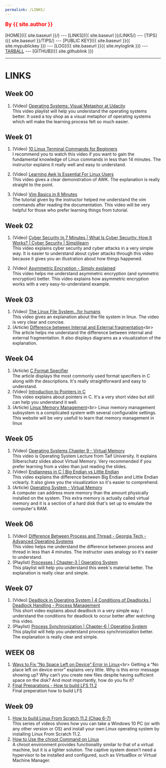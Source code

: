 ```yaml
---
permalink: /LINKS/
---
```

<span style="color:red; font-weight:bold; font-size:larger;">By {{ site.author }}</span>
<br><br>
[HOME]({{ site.baseurl }}/) ---
[LINKS]({{ site.baseurl }}/LINKS/) ---
[TIPS]({{ site.baseurl }}/TIPS/) ---
[PUBLIC KEY]({{ site.baseurl }}{{ site.mypublickey }}) ---
[LOG]({{ site.baseurl }}{{ site.myloglink }}) ---
[TARBALL](SandBox/cbkadal.tar.xz) ---
[GITHUB]({{ site.githublink }})
<br>
<hr>

# LINKS

## Week 00
1. (Video) [Operating Systems: Visual Metaphor at Udacity](https://www.youtube.com/watch?v=SkKqlb0Rvwo&list=PLqoiDr4YpRdm_nzFhCDuj74P8ul5z7SdO&index=2)<br>
This video playlist will help you understand the operating systems better. It used a toy shop as a visual metaphor of operating systems which will make the learning process felt so much easier.

## Week 01
1. (Video) [10 Linux Terminal Commands for Beginners](https://www.youtube.com/watch?v=CpTfQ-q6MPU)<br>
I recommend you to watch this video if you want to gain the fundamental knowledge of Linux commands in less than 14 minutes. The instructor explains it really well and easy to understand. 

2. (Video) [Learning Awk Is Essential For Linux Users](https://www.youtube.com/watch?v=9YOZmI-zWok)<br>
This video gives a clear demonstration of AWK. The explanation is really straight to the point.

3. (Video) [Vim Basics in 8 Minutes](https://www.youtube.com/watch?v=ggSyF1SVFr4)<br>
The tutorial given by the instructor helped me understand the vim commands after reading the documentation. This video will be very helpful for those who prefer learning things from tutorial. 

## Week 02
1. (Video) [Cyber Security In 7 Minutes | What Is Cyber Security: How It Works? | Cyber Security | Simplilearn](https://www.youtube.com/watch?v=inWWhr5tnEA&list=LL&index=3&t=3s)<br>
This video explains cyber security and cyber attacks in a very simple way. It is easier to understand about cyber attacks through this video because it gives you an illustration about how things happened.

2. (Video) [Asymmetric Encryption - Simply explained](https://www.youtube.com/watch?v=AQDCe585Lnc&list=LL&index=1&t=198s)<br>
This video helps me understand asymmetric encryption (and symmetric encryption) better. This video explains how asymmetric encryption works with a very easy-to-understand example. 

## Week 03
1. (Video) [The Linux File System...for humans](https://www.youtube.com/watch?v=UFIoRLqhFpo)<br>
This video gives an explanation about the file system in linux. The video is very clear and concise.
2. (Article) [Difference between Internal and External fragmentation](https://www.geeksforgeeks.org/difference-between-internal-and-external-fragmentation/#:~:text=Internal%20fragmentation%20occurs%20when%20memory,on%20the%20size%20of%20processes.)<br>
The article helps me understand the difference between internal and external fragmentation. It also displays diagrams as a visualization of the explanation.

## Week 04
1. (Article) [C Format Specifier](https://www.javatpoint.com/c-format-specifier)<br>
The article displays the most commonly used format specifiers in C along with the descriptions. It's really straightforward and easy to understand.
2. (Video) [Introduction to Pointers in C](https://www.youtube.com/watch?v=f2i0CnUOniA) <br>
This video explains about pointers in C. It's a very short video but still can help you understand it well.
3. (Article) [Linux Memory Management](https://www.javatpoint.com/linux-memory-management#:~:text=The%20subsystem%20of%20Linux%20memory,programs%20and%20kernel%20internal%20structures.)<br>
Linux memory management subsystem is a complicated system with several configurable settings. This website will be very usefull to learn that memory management in linux <br>

## Week 05
1. (Video) [Operating Systems Chapter 9 - Virtual Memory](https://www.youtube.com/watch?v=KTx9RNfyFO8) <br>
This video is Operating System Lecture from Taif University. It explains Silberschatz slides about Virtual Memory. Very recommended if you prefer learning from a video than just reading the slides.
2. (Video) [Endianness in C | Big Endian vs Little Endian](https://www.youtube.com/watch?v=a9lVoThjV7o) <br>
This video explains the difference between Big Endian and Little Endian vclearly. It also gives you the visualization so it's easier to comprehend.
3. (Article) [Operating System - Virtual Memory](https://www.tutorialspoint.com/operating_system/os_virtual_memory.htm)<br>
A computer can address more memory than the amount physically installed on the system. This extra memory is actually called virtual memory and it is a section of a hard disk that's set up to emulate the computer's RAM.

## Week 06
1. (Video) [Difference Between Process and Thread - Georgia Tech - Advanced Operating Systems](https://www.youtube.com/watch?v=O3EyzlZxx3g) <br>
This video helps me understand the difference between process and thread in less than 4 minutes. The instructor uses analogy so it's easier to understand.
2. (Playlist) [Processes | Chapter-3 | Operating System](https://www.youtube.com/playlist?list=PLBlnK6fEyqRgKl0MbI6kbI5ffNt7BF8Fn) <br>
This playlist will help you understand this week's material better. The explanation is really clear and simple. 

## Week 07
1. (Video) [Deadlock in Operating System | 4 Conditions of Deadlocks | Deadlock Handling - Process Management](https://www.youtube.com/watch?v=UVo9mGARkhQ) <br>
This short video explains about deadlock in a very simple way. I understand the conditions for deadlock to occur better after watching this video.
2. (Playlist) [Process Synchronization | Chapter-6 | Operating System](https://www.youtube.com/playlist?list=PLBlnK6fEyqRjDf_dmCEXgl6XjVKDDj0M2) <br>
This playlist will help you understand process synchronization better. The explanation is really clear and simple.

## WEEK 08
1. [Ways to Fix “No Space Left on Device” Error in Linux](https://helpdeskgeek.com/linux-tips/top-3-ways-to-fix-no-space-left-on-device-error-in-linux/#:~:text=The%20most%20probable%20cause%20of,the%20lsof%20and%20grep%20commands.)<br>
Getting a “No place left on device error” explains very little. Why is this error message showing up? Why can’t you create new files despite having sufficient space on the disk? And most importantly, how do you fix it?
2. [Final Preparations - How to build LFS 11.2](https://www.youtube.com/watch?v=PkMA_2NmF8c&list=PLyc5xVO2uDsDlbR_LTP37nG6g4vbSSxSZ&index=5)<br>
Final preperation how to build LFS

## Week 09
1. [How to build Linux From Scratch 11.2 (Chap 6-7)](https://www.youtube.com/playlist?list=PLyc5xVO2uDsDlbR_LTP37nG6g4vbSSxSZ)<br>
This series of videos shows how you can take a Windows 10 PC (or with any other version or OS) and install your own Linux operating system by installing Linux From Scratch 11.2.
2. [How to Use the chroot Command on Linux](https://www.howtogeek.com/441534/how-to-use-the-chroot-command-on-linux/)<br>
A chroot environment provides functionality similar to that of a virtual machine, but it is a lighter solution. The captive system doesn’t need a hypervisor to be installed and configured, such as VirtualBox or Virtual Machine Manager.

